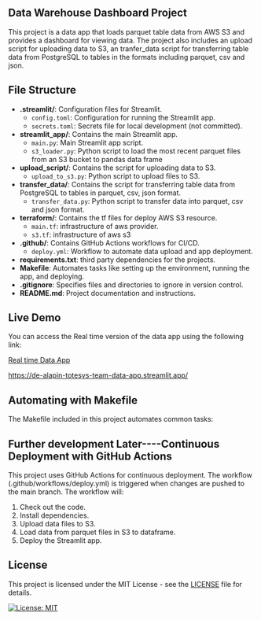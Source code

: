 ## Data Warehouse Dashboard Project

This project is a data app that loads parquet table data from AWS S3 and provides a dashboard for viewing data. The project also includes an upload script for uploading data to S3, an tranfer_data script for transferring table data from PostgreSQL to tables in the formats including parquet, csv and json.

## File Structure

- **.streamlit/**: Configuration files for Streamlit.
  - `config.toml`: Configuration for running the Streamlit app.
  - `secrets.toml`: Secrets file for local development (not committed).
- **streamlit_app/**: Contains the main Streamlit app.
  - `main.py`: Main Streamlit app script.
  - `s3_loader.py`: Python script to load the most recent parquet files from an S3 bucket to pandas data frame
- **upload_script/**: Contains the script for uploading data to S3.
  - `upload_to_s3.py`: Python script to upload files to S3.
- **transfer_data/**: Contains the script for transferring table data from PostgreSQL to tables in parquet, csv, json format.
  - `transfer_data.py`: Python script to transfer data into parquet, csv and json format.
- **terraform/**: Contains the tf files for deploy AWS S3 resource.
  - `main.tf`: infrastructure of aws provider.
  - `s3.tf`: infrastructure of aws s3
- **.github/**: Contains GitHub Actions workflows for CI/CD.
  - `deploy.yml`: Workflow to automate data upload and app deployment.
- **requirements.txt**: third party dependencies for the projects.
- **Makefile**: Automates tasks like setting up the environment, running the app, and deploying.
- **.gitignore**: Specifies files and directories to ignore in version control.
- **README.md**: Project documentation and instructions.

## Live Demo

You can access the Real time version of the data app using the following link:

[Real time Data App](https://de-alapin-totesys-team-data-app.streamlit.app/)

https://de-alapin-totesys-team-data-app.streamlit.app/

## Automating with Makefile
The Makefile included in this project automates common tasks:


## Further development Later----Continuous Deployment with GitHub Actions
This project uses GitHub Actions for continuous deployment. 
The workflow (.github/workflows/deploy.yml) is triggered when changes are pushed to the main branch. 
The workflow will:

1. Check out the code.
2. Install dependencies.
3. Upload data files to S3.
4. Load data from parquet files in S3 to dataframe.
5. Deploy the Streamlit app.


## License

This project is licensed under the MIT License - see the [LICENSE](LICENSE) file for details.

[![License: MIT](https://img.shields.io/badge/License-MIT-yellow.svg)](https://opensource.org/licenses/MIT)